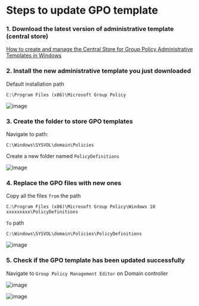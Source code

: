 # Steps to update GPO template

### 1. Download the latest version of administrative template (central store)
[How to create and manage the Central Store for Group Policy Administrative Templates in Windows](https://learn.microsoft.com/en-US/troubleshoot/windows-client/group-policy/create-and-manage-central-store)

### 2. Install the new administrative template you just downloaded
Default installation path
```
C:\Program Files (x86)\Microsoft Group Policy
```
![image](https://user-images.githubusercontent.com/96930989/211255480-8b994403-2603-41f7-9b8e-103e0dfff358.png)

### 3. Create the folder to store GPO templates
Navigate to path:
```
C:\Windows\SYSVOL\domain\Policies
```
Create a new folder named `PolicyDefinitions`

![image](https://user-images.githubusercontent.com/96930989/211255624-f6ff0cb9-eb89-4d2c-8a01-f8de813c3578.png)

### 4. Replace the GPO files with new ones

Copy all the files `from` the path
```
C:\Program Files (x86)\Microsoft Group Policy\Windows 10 xxxxxxxxx\PolicyDefinitions
```
`To` path
```
C:\Windows\SYSVOL\domain\Policies\PolicyDefinitions
```
![image](https://user-images.githubusercontent.com/96930989/211255862-73fc24d4-c5c9-489b-a8e8-a955f43acc7d.png)

### 5. Check if the GPO template has been updated successfully
Navigate to `Group Policy Management Editor` on Domain controller

![image](https://user-images.githubusercontent.com/96930989/211258382-161c687a-b93c-4b10-9a9a-e40f34baa6d6.png)

![image](https://user-images.githubusercontent.com/96930989/211258389-4b141c3f-7d05-45a5-8171-9aaa8be8454b.png)



